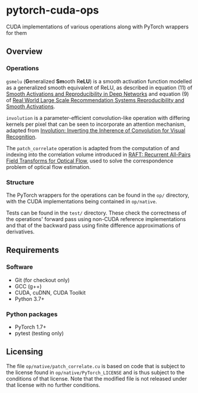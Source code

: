 # pytorch-cuda-ops

CUDA implementations of various operations along with PyTorch wrappers for them

## Overview

### Operations

`gsmelu` (**G**eneralized **Sm**ooth R**eLU**) is a smooth activation function modelled as a generalized smooth equivalent of ReLU,
as described in equation (11) of [Smooth Activations and Reproducibility in Deep Networks](https://arxiv.org/abs/2010.09931) and equation (9) of [Real World Large Scale Recommendation Systems Reproducibility and Smooth Activations](https://arxiv.org/abs/2202.06499).

`involution` is a parameter-efficient convolution-like operation with differing kernels per pixel that can be seen to incorporate an attention mechanism,
adapted from [Involution: Inverting the Inherence of Convolution for Visual Recognition](https://openaccess.thecvf.com/content/CVPR2021/html/Li_Involution_Inverting_the_Inherence_of_Convolution_for_Visual_Recognition_CVPR_2021_paper.html).

The `patch_correlate` operation is adapted from the computation of and indexing into the correlation volume introduced in [RAFT: Recurrent All-Pairs Field Transforms for
Optical Flow](https://arxiv.org/abs/2003.12039),
used to solve the correspondence problem of optical flow estimation.

### Structure

The PyTorch wrappers for the operations can be found in the `op/` directory, with the CUDA implementations being contained in `op/native`.

Tests can be found in the `test/` directory. These check the correctness of the operations' forward pass using non-CUDA reference implementations
and that of the backward pass using finite difference approximations of derivatives.

## Requirements

### Software
 * Git (for checkout only)
 * GCC (g++)
 * CUDA, cuDNN, CUDA Toolkit
 * Python 3.7+

### Python packages

 * PyTorch 1.7+
 * pytest (testing only)

## Licensing
The file `op/native/patch_correlate.cu` is based on code that is subject to the license found in `op/native/PyTorch_LICENSE` and is thus subject to the conditions of that license.
Note that the modified file is not released under that license with no further conditions.
